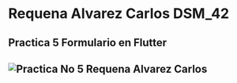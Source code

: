 
<h1>Requena Alvarez Carlos DSM_42</h1>
<h2>Practica 5 Formulario en Flutter <h2>

![Practica No 5 Requena Alvarez Carlos](https://user-images.githubusercontent.com/81074698/137645747-3eb225ad-4118-4b3d-9947-70aa346c58bb.png)

